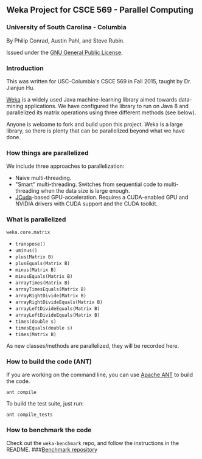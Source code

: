 Weka Project for CSCE 569 - Parallel Computing
-------------------------
### University of South Carolina - Columbia

By Philip Conrad, Austin Pahl, and Steve Rubin.

Issued under the [GNU General Public License][gpl].

### Introduction

This was written for USC-Columbia's CSCE 569 in Fall 2015, taught by Dr. Jianjun Hu.

[Weka][weka] is a widely used Java machine-learning library aimed towards data-mining applications. We have configured the library to run on Java 8 and parallelized its matrix operations using three different methods (see below).

Anyone is welcome to fork and build upon this project. Weka is a large library, so there is plenty that can be parallelized beyond what we have done.

### How things are parallelized

We include three approaches to parallelization:

 - Naive multi-threading.
 - "Smart" multi-threading. Switches from sequential code to multi-threading when the data size is large enough.
 - [JCuda](http://www.jcuda.org)-based GPU-acceleration. Requires a CUDA-enabled GPU and NVIDIA drivers with CUDA support and the CUDA toolkit.


### What is parallelized

`weka.core.matrix`

 - `transpose()`
 - `uminus()`
 - `plus(Matrix B)`
 - `plusEquals(Matrix B)`
 - `minus(Matrix B)`
 - `minusEquals(Matrix B)`
 - `arrayTimes(Matrix B)`
 - `arrayTimesEquals(Matrix B)`
 - `arrayRightDivide(Matrix B)`
 - `arrayRightDivideEquals(Matrix B)`
 - `arrayLeftDivideEquals(Matrix B)`
 - `arrayLeftDivideEquals(Matrix B)`
 - `times(double s)`
 - `timesEquals(double s)`
 - `times(Matrix B)`

As new classes/methods are parallelized, they will be recorded here.


### How to build the code (ANT)

If you are working on the command line, you can use [Apache ANT][apache-ant] to build the code.

    ant compile

To build the test suite, just run:

    ant compile_tests


### How to benchmark the code

Check out the `weka-benchmark` repo, and follow the instructions in the README.
###[Benchmark repository](https://bitbucket.org/conradp/weka-benchmark)

   [weka]: http://www.cs.waikato.ac.nz/ml/index.html
   [gpl]: http://www.gnu.org/licenses/gpl.html
   [apache-ant]: http://ant.apache.org/
   [jcuda]: http://www.jcuda.org/